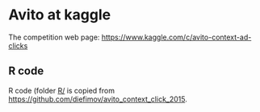 # Avito at kaggle

The competition web page: https://www.kaggle.com/c/avito-context-ad-clicks 

## R code

R code (folder [R/](R/) is copied from https://github.com/diefimov/avito_context_click_2015.
